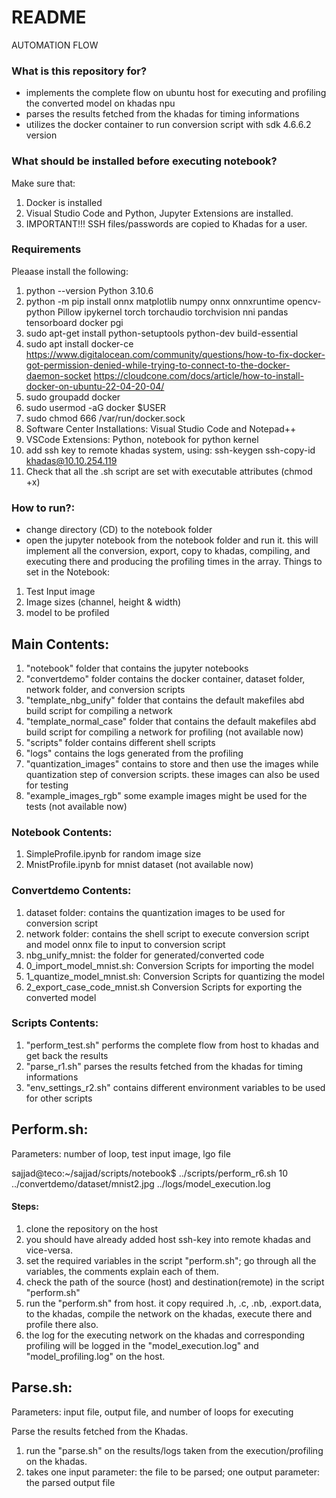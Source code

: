 # README #

AUTOMATION FLOW

### What is this repository for?
* implements the complete flow on ubuntu host for executing and profiling the converted model on khadas npu
* parses the results fetched from the khadas for timing informations
* utilizes the docker container to run conversion script with sdk 4.6.6.2 version

### What should be installed before executing notebook?
Make sure that:
1. Docker is installed
2. Visual Studio Code and Python, Jupyter Extensions are installed.
3. IMPORTANT!!! SSH files/passwords are copied to Khadas for a user.

### Requirements
Pleaase install the following:
1. python --version Python 3.10.6
2. python -m pip install onnx matplotlib numpy onnx onnxruntime opencv-python Pillow ipykernel torch torchaudio torchvision nni pandas tensorboard docker pgi
3. sudo apt-get install python-setuptools python-dev build-essential
4. sudo apt install docker-ce
https://www.digitalocean.com/community/questions/how-to-fix-docker-got-permission-denied-while-trying-to-connect-to-the-docker-daemon-socket
https://cloudcone.com/docs/article/how-to-install-docker-on-ubuntu-22-04-20-04/
5. sudo groupadd docker
6. sudo usermod -aG docker $USER
7. sudo chmod 666 /var/run/docker.sock
8. Software Center Installations: Visual Studio Code and Notepad++
9. VSCode Extensions: Python, notebook for python kernel
10. add ssh key to remote khadas system, using:
ssh-keygen
ssh-copy-id khadas@10.10.254.119
11. Check that all the .sh script are set with executable attributes (chmod +x)


### How to run?:
* change directory (CD) to the notebook folder
* open the jupyter notebook from the notebook folder and run it. this will implement all the conversion, export, copy to khadas, compiling, and executing there and producing the profiling times in the array.
Things to set in the Notebook:
1. Test Input image
2. Image sizes (channel, height & width)
3. model to be profiled

##   Main Contents:
1. "notebook" folder that contains the jupyter notebooks
2. "convertdemo" folder contains the docker container, dataset folder, network folder, and conversion scripts
3. "template_nbg_unify" folder that contains the default makefiles abd build script for compiling a network
4. "template_normal_case" folder that contains the default makefiles abd build script for compiling a network for profiling (not available now)
5. "scripts" folder contains different shell scripts
6. "logs" contains the logs generated from the profiling
7. "quantization_images" contains to store and then use the images while quantization step of conversion scripts. these images can also be used for testing
8. "example_images_rgb" some example images might be used for the tests  (not available now)

###   Notebook Contents:
1. SimpleProfile.ipynb for random image size
2. MnistProfile.ipynb for mnist dataset   (not available now)

###   Convertdemo Contents:
1. dataset folder: contains the quantization images to be used for conversion script
2. network folder: contains the shell script to execute conversion script and model onnx file to input to conversion script
3. nbg_unify_mnist: the folder for generated/converted code
4. 0_import_model_mnist.sh: Conversion Scripts for importing the model
5. 1_quantize_model_mnist.sh:  Conversion Scripts for quantizing the model
6. 2_export_case_code_mnist.sh Conversion Scripts for exporting the converted model

###   Scripts Contents:
1. "perform_test.sh" performs the complete flow from host to khadas and get back the results
2. "parse_r1.sh" parses the results fetched from the khadas for timing informations
3. "env_settings_r2.sh" contains different environment variables to be used for other scripts

##   Perform.sh:

Parameters: number of loop, test input image, lgo file

sajjad@teco:~/sajjad/scripts/notebook$ ../scripts/perform_r6.sh 10 ../convertdemo/dataset/mnist2.jpg ../logs/model_execution.log
#### Steps:

1. clone the repository on the host
2. you should have already added host ssh-key into remote khadas and vice-versa.
3. set the required variables in the script "perform.sh"; go through all the variables, the comments explain each of them.
4. check the path of the source (host) and destination(remote) in the script "perform.sh"
5. run the "perform.sh" from host. it copy required .h, .c, .nb, .export.data, to the khadas, compile the network on the khadas, execute there and profile there also.
6. the log for the executing network on the khadas and corresponding profiling will be logged in the "model_execution.log" and "model_profiling.log" on the host.

##   Parse.sh:

Parameters: input file, output file, and number of loops for executing

Parse the results fetched from the Khadas.

1. run the "parse.sh" on the results/logs taken from the execution/profiling on the khadas.
2. takes one input parameter: the file to be parsed; one output parameter: the parsed output file

